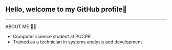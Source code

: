 ## Hello, welcome to my GitHub profile👋
 <hr> </hr>

 ABOUT ME 👨‍🎓
 - Computer science student at PUCPR
 - Trained as a technician in systems analysis and development
